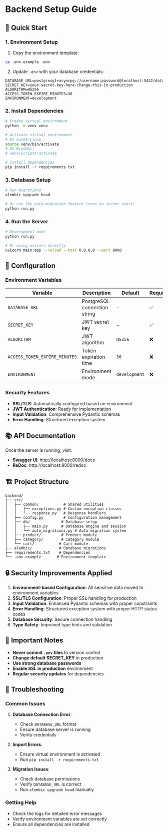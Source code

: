 # Backend Setup Guide

## 🚀 Quick Start

### 1. Environment Setup

1. Copy the environment template:
```bash
cp .env.example .env
```

2. Update `.env` with your database credentials:
```env
DATABASE_URL=postgresql+asyncpg://username:password@localhost:5432/database_name
SECRET_KEY=your-secret-key-here-change-this-in-production
ALGORITHM=HS256
ACCESS_TOKEN_EXPIRE_MINUTES=30
ENVIRONMENT=development
```

### 2. Install Dependencies

```bash
# Create virtual environment
python -m venv venv

# Activate virtual environment
# On macOS/Linux:
source venv/bin/activate
# On Windows:
# venv\Scripts\activate

# Install dependencies
pip install -r requirements.txt
```

### 3. Database Setup

```bash
# Run migrations
alembic upgrade head

# Or use the auto-migration feature (runs on server start)
python run.py
```

### 4. Run the Server

```bash
# Development mode
python run.py

# Or using uvicorn directly
uvicorn main:app --reload --host 0.0.0.0 --port 8000
```

## 🔧 Configuration

### Environment Variables

| Variable | Description | Default | Required |
|----------|-------------|---------|----------|
| `DATABASE_URL` | PostgreSQL connection string | - | ✅ |
| `SECRET_KEY` | JWT secret key | - | ✅ |
| `ALGORITHM` | JWT algorithm | `HS256` | ❌ |
| `ACCESS_TOKEN_EXPIRE_MINUTES` | Token expiration time | `30` | ❌ |
| `ENVIRONMENT` | Environment mode | `development` | ❌ |

### Security Features

- **SSL/TLS**: Automatically configured based on environment
- **JWT Authentication**: Ready for implementation
- **Input Validation**: Comprehensive Pydantic schemas
- **Error Handling**: Structured exception system

## 📚 API Documentation

Once the server is running, visit:
- **Swagger UI**: http://localhost:8000/docs
- **ReDoc**: http://localhost:8000/redoc

## 🏗️ Project Structure

```
backend/
├── src/
│   ├── common/           # Shared utilities
│   │   ├── exceptions.py # Custom exception classes
│   │   └── response.py   # Response handlers
│   ├── config.py         # Configuration management
│   ├── db/              # Database setup
│   │   ├── main.py      # Database engine and session
│   │   └── auto_migrations.py # Auto-migration system
│   ├── product/         # Product module
│   ├── category/        # Category module
│   └── cart/           # Cart module
├── alembic/            # Database migrations
├── requirements.txt    # Dependencies
└── .env.example       # Environment template
```

## 🔒 Security Improvements Applied

1. **Environment-based Configuration**: All sensitive data moved to environment variables
2. **SSL/TLS Configuration**: Proper SSL handling for production
3. **Input Validation**: Enhanced Pydantic schemas with proper constraints
4. **Error Handling**: Structured exception system with proper HTTP status codes
5. **Database Security**: Secure connection handling
6. **Type Safety**: Improved type hints and validation

## 🚨 Important Notes

- **Never commit `.env` files** to version control
- **Change default SECRET_KEY** in production
- **Use strong database passwords**
- **Enable SSL in production** environment
- **Regular security updates** for dependencies

## 🐛 Troubleshooting

### Common Issues

1. **Database Connection Error**:
   - Check `DATABASE_URL` format
   - Ensure database server is running
   - Verify credentials

2. **Import Errors**:
   - Ensure virtual environment is activated
   - Run `pip install -r requirements.txt`

3. **Migration Issues**:
   - Check database permissions
   - Verify `DATABASE_URL` is correct
   - Run `alembic upgrade head` manually

### Getting Help

- Check the logs for detailed error messages
- Verify environment variables are set correctly
- Ensure all dependencies are installed
